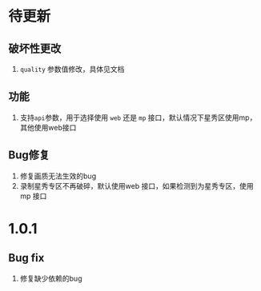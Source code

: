 # 待更新

## 破坏性更改

1. `quality` 参数值修改，具体见文档

## 功能

1. 支持`api`参数，用于选择使用 `web` 还是 `mp` 接口，默认情况下星秀区使用mp，其他使用web接口

## Bug修复

1. 修复画质无法生效的bug
2. 录制星秀专区不再破碎，默认使用web 接口，如果检测到为星秀专区，使用mp 接口

# 1.0.1

## Bug fix

1. 修复缺少依赖的bug
